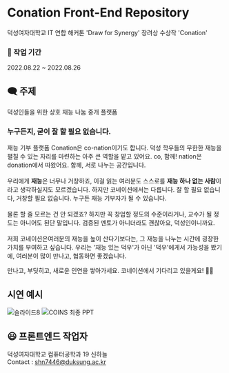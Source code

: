 # Conation Front-End Repository
덕성여자대학교 IT 연합 해커톤 'Draw for Synergy' 장려상 수상작 'Conation'

### 📍 작업 기간
2022.08.22 ~ 2022.08.26

## 🗨 주제
덕성인들을 위한 상호 재능 나눔 중개 플랫폼

### 누구든지, 굳이 잘 할 필요 없습니다.
재능 기부 플랫폼 Conation은 co-nation이기도 합니다. 덕성 학우들의 무한한 재능을 펼칠 수 있는 자리를 마련하는 아주 큰 역할을 맡고 있어요.
co, 함께! nation은 donation에서 따왔어요. 함께, 서로 나누는 공간입니다.
<br/> <br/>
우리에게 **재능**은 너무나 거창하죠, 이걸 읽는 여러분도 스스로를 **재능 하나 없는 사람**이라고 생각하실지도 모르겠습니다.
하지만 코네이션에서는 다릅니다. 잘 할 필요 없습니다, 거창할 필요 없습니다. 누구든 재능 기부자가 될 수 있습니다.
<br/> <br/> 
물론 할 줄 모르는 건 안 되겠죠? 하지만 꼭 창업할 정도의 수준이라거나, 교수가 될 정도는 아니어도 된단 말입니다.
검증된 멘토가 아니더라도 괜찮아요, 덕성인이니까요.
<br/> <br/>
저희 코네이션은여러분의 재능을 높이 산다기보다는, 그 재능을 나누는 시간에 굉장한 가치를 부여하고 싶습니다.
우리는 '재능 있는 덕우'가 아닌 '덕우'에게서 가능성을 봤기에, 여러분이 많이 만나고, 협동하면 좋겠습니다.

만나고, 부딪히고, 새로운 인연을 쌓아가세요. 코네이션에서 기다리고 있을게요! 👐🏻


## 시연 예시
![슬라이드8](https://user-images.githubusercontent.com/57867252/187042842-e1ab81a3-ffb7-485a-8f8b-653dd559b3fb.JPG)
![COINS  최종 PPT](https://user-images.githubusercontent.com/57867252/187042882-016cb5aa-c2c4-47f1-8fc2-ba057a8aabb8.jpg)


## 😃 프론트엔드 작업자
덕성여자대학교 컴퓨터공학과 19 신하늘 <br/>
Contact : shn7446@duksung.ac.kr
